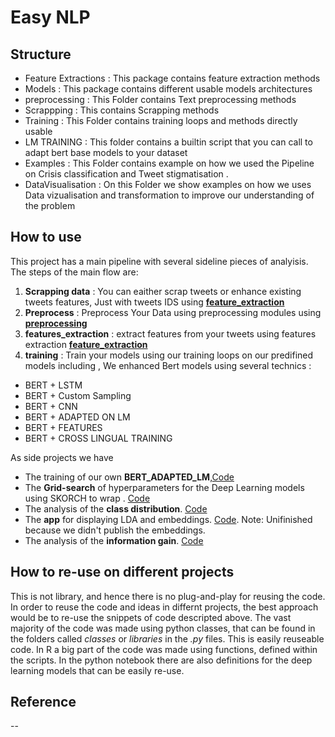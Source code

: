 # Easy NLP 


## Structure

- Feature Extractions : This package contains feature extraction methods
- Models : This package contains different usable models architectures 
- preprocessing : This Folder contains Text preprocessing methods 
- Scrappping : This contains Scrapping methods  
- Training : This Folder contains training loops and methods directly usable 
- LM TRAINING : This folder contains a builtin script that you can call to adapt bert base models to your dataset
- Examples : This Folder contains example on how we used the Pipeline on Crisis classification and Tweet stigmatisation  .
- DataVisualisation : On this Folder we show examples on how we uses Data vizualisation and transformation to improve our understanding of the problem 



## How to use

This project has a main pipeline with several sideline pieces of analyisis. The steps of the main flow are:

1. __Scrapping data__ : You can eaither scrap tweets or enhance existing tweets features, Just with tweets IDS using [__feature_extraction__](Easy_NLP/scrapping)
2. __Preprocess__ : Preprocess Your Data using preprocessing modules using [__preprocessing__](Easy_NLP/preprocessing)
3. __features_extraction__ : extract features from your tweets using features extraction [__feature_extraction__](Easy_NLP/feature_extraction)
4. __training__ : Train your models using our training loops on our predifined models including ,
We enhanced Bert models using several technics : 
-   BERT + LSTM
-   BERT + Custom Sampling 
-   BERT + CNN
-   BERT + ADAPTED ON LM 
-   BERT + FEATURES
-   BERT + CROSS LINGUAL TRAINING 




As side projects we have

- The training of our own __BERT_ADAPTED_LM__,[Code](Codes/deep_learning/1_design/2_word_embedding_train.ipynb)
- The __Grid-search__ of hyperparameters for the Deep Learning models using SKORCH to wrap . [Code](Codes/deep_learning/1_design/1_basic_models_gridsearch.ipynb)
- The analysis of the __class distribution__. [Code](Codes/preprocessing/3_class_distribution.Rmd)
- The __app__ for displaying LDA and embeddings. [Code](Codes/app/). Note: Unifinished because we didn't publish the embeddings.
- The analysis of the __information gain__. [Code](Codes/machine_learning/1_design/info_gain.Rmd)
  
  
## How to re-use on different projects

This is not library, and hence there is no plug-and-play for reusing the code. In order to reuse the code and ideas in differnt projects, the best approach would be to re-use the snippets of code descripted above. The vast majority of the code was made using python classes, that can be found in the folders called _classes_ or _libraries_ in the _.py_ files. This is easily reuseable code. In R a big part of the code was made using functions, defined within the scripts. In the python notebook there are also definitions for the deep learning models that can be easily re-use.

## Reference

--
